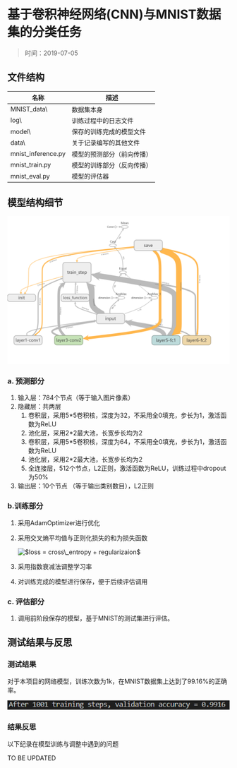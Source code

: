# 基于卷积神经网络(CNN)与MNIST数据集的分类任务

> 时间：2019-07-05

## 文件结构

|   名称   |  描述    |
| ---- | ---- |
|   MNIST_data\   |  数据集本身    |
|    log\  |   训练过程中的日志文件   |
|   model\   |  保存的训练完成的模型文件    |
|   data\   |  关于记录编写的其他文件    |
|   mnist_inference.py   |  模型的预测部分（前向传播）  |
|   mnist_train.py   |  模型的训练部分（反向传播）  |
|   mnist_eval.py   |  模型的评估器   |

## 模型结构细节

![Structure](data/structure.png)

### a. 预测部分

1. 输入层：784个节点（等于输入图片像素）
2. 隐藏层：共两层
   1. 卷积层，采用5*5卷积核，深度为32，不采用全0填充，步长为1，激活函数为ReLU
   2. 池化层，采用2*2最大池，长宽步长均为2
   3. 卷积层，采用5*5卷积核，深度为64，不采用全0填充，步长为1，激活函数为ReLU
   4. 池化层，采用2*2最大池，长宽步长均为2
   5. 全连接层，512个节点，L2正则，激活函数为ReLU，训练过程中dropout为50%
3. 输出层：10个节点 （等于输出类别数目），L2正则

### b.训练部分

1. 采用AdamOptimizer进行优化
2. 采用交叉熵平均值与正则化损失的和为损失函数  

	<img src="https://latex.codecogs.com/gif.latex?$loss&space;=&space;cross\_entropy&space;&plus;&space;regularizaion$" title="$loss = cross\_entropy + regularizaion$" />

3. 采用指数衰减法调整学习率
4. 对训练完成的模型进行保存，便于后续评估调用

### c. 评估部分

1. 调用前阶段保存的模型，基于MNIST的测试集进行评估。

## 测试结果与反思

### 测试结果

对于本项目的网络模型，训练次数为1k，在MNIST数据集上达到了99.16%的正确率。

![result](data/result.png)

### 结果反思

以下纪录在模型训练与调整中遇到的问题

TO BE UPDATED